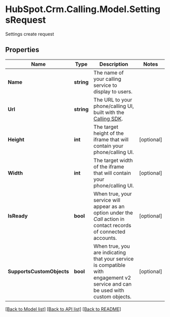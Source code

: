 # HubSpot.Crm.Calling.Model.SettingsRequest
Settings create request

## Properties

Name | Type | Description | Notes
------------ | ------------- | ------------- | -------------
**Name** | **string** | The name of your calling service to display to users. | 
**Url** | **string** | The URL to your phone/calling UI, built with the [Calling SDK](#). | 
**Height** | **int** | The target height of the iframe that will contain your phone/calling UI. | [optional] 
**Width** | **int** | The target width of the iframe that will contain your phone/calling UI. | [optional] 
**IsReady** | **bool** | When true, your service will appear as an option under the *Call* action in contact records of connected accounts. | [optional] 
**SupportsCustomObjects** | **bool** | When true, you are indicating that your service is compatible with engagement v2 service and can be used with custom objects. | [optional] 

[[Back to Model list]](../README.md#documentation-for-models) [[Back to API list]](../README.md#documentation-for-api-endpoints) [[Back to README]](../README.md)

